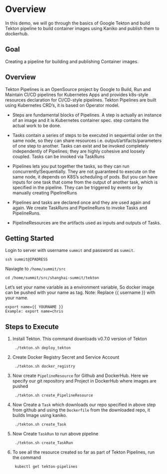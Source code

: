 # Overview

In this demo, we will go through the basics of Google Tekton and build Tekton pipeline to build container images using Kaniko and publish them to dockerhub.

## Goal

Creating a pipeline for building and publishing Container images.

## Overview
Tekton Pipelines is an OpenSource project by Google to Build, Run and Maintain CI/CD pipelines for Kubernetes Apps and provides k8s-style resources declaration for CI/CD-style pipelines. Tekton Pipelines are built using Kubernetes CRD’s, it is based on Operator model.

- Steps are fundamental blocks of Pipelines. A step is actually an instance of an image and it is Kubernetes container spec. step contains the actual work to be done.

- Tasks contain a series of steps to be executed in sequential order on the same node, so they can share resources i.e. output/artifacts/parameters of one step to another. Tasks can exist and be invoked completely independently of Pipelines; they are highly cohesive and loosely coupled. Tasks can be invoked via TaskRuns

- Pipelines lets you put together the tasks, so they can run concurrently/Sequentially. They are not guaranteed to execute on the same node, it depends on K8S’s scheduling of pods. But you can have inputs for one task that come from the output of another task, which is specified in the pipeline. They can be triggered by events or by manually creating PipelineRuns

- Pipelines and tasks are declared once and they are used again and again. We create TaskRuns and PipelineRuns to invoke Tasks and PipelineRuns.

- PipelineResources are the artifacts used as inputs and outputs of Tasks.


## Getting Started

Login to server with username `summit` and password as `summit`.

	ssh summit@IPADRESS

Naviagte to `/home/summit/src`

	cd /home/summit/src/shanghai-summit/tekton

Let’s set your name variable as a environment variable, So docker image can be pushed with your name as tag. Note: Replace {{ username }} with your name.

	export name={{ YOURNAME }}
	Example: export name=chris

## Steps to Execute

1. Install Tekton. This command downloads v0.7.0 version of Tekton

		./tekton.sh deploy_tekton

2. Create Docker Registry Secret and Service Account

		./tekton.sh docker_registry

3. Now create `PipelineResource` for Github and DockerHub. Here we specify our git repository and Project in DockerHub where images are pushed

		./tekton.sh create_PipelineResource

4. Now Create a `Task` which downloads our repo specified in above step from github and using the `Dockerfile` from the downloaded repo, it builds Image using kaniko.

		./tekton.sh create_Task

5. Now Create `TaskRun` to run above pipeline

		./tekton.sh create_TaskRun

6. To see all the resource created so far as part of Tekton Pipelines, run the command

		kubectl get tekton-pipelines
